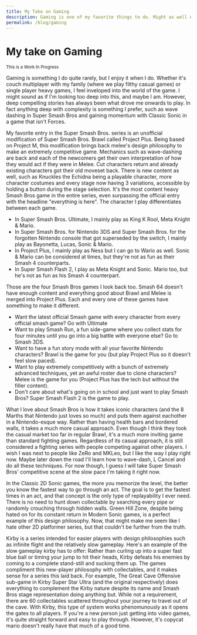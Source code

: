 ```yaml
---
title: My Take on Gaming
description: Gaming is one of my favorite things to do. Might as well explain why
permalink: /blog/gaming
---
```


# My take on Gaming
<small class="font-italic font-weight-light font-underline">This is a Work In Progress</small>

Gaming is something I do quite rarely, but I enjoy it when I do. Whether it's couch multiplayer with my family (where we play filthy casual games) or single player heavy games, I feel inveloped into the world of the game. I might sound as if I'm looking too deep into this, and maybe I am. However, deep compelling stories has always been what drove me onwards to play. In fact anything deep with complexity is something I prefer, such as wave dashing in Super Smash Bros and gaining momentum with Classic Sonic in a game that isn't Forces.

My favorite entry in the Super Smash Bros. series is an unofficial modification of Super Smash Bros. Brawl called Project Plus. Being based on Project M, this modification brings back melee's design philosophy to make an extremely competitive game. Mechanics such as wave-dashing are back and each of the newcomers get their own interpretation of how they would act if they were in Melee. Cut characters return and already existing characters got their old moveset back. There is new content as well, such as Knuckles the Echidna being a playable character, more character costumes and every stage now having 3 variations, accessible by holding a button during the stage selection. It's the most content heavy Smash Bros game in the entire series, even surpassing the official entry with the headline "everything is here". The character I play differentiates between each game.

- In Super Smash Bros. Ultimate, I mainly play as King K Rool, Meta Knight & Mario.
- In Super Smash Bros. for Nintendo 3DS and Super Smash Bros. for the forgotten Nintendo console that got superseded by the switch, I mainly play as Bayonetta, Lucas, Sonic & Mario.
- In Project Plus, I mainly play as Ness but I can go to Wario as well. Sonic & Mario can be considered at times, but they're not as fun as their Smash 4 counterparts.
- In Super Smash Flash 2, I play as Meta Knight and Sonic. Mario too, but he's not as fun as his Smash 4 counterpart.

Those are the four Smash Bros games I look back too. Smash 64 doesn't have enough content and everything good about Brawl and Melee is merged into Project Plus. Each and every one of these games have something to make it different.

- Want the latest official Smash game with every character from every official smash game? Go with Ultimate
- Want to play Smash Run, a fun side-game where you collect stats for four minutes until you go into a big battle with everyone else? Go to Smash 3DS.
- Want to have a fun story mode with all your favorite Nintendo characters? Brawl is the game for you (but play Project Plus so it doesn't feel slow paced).
- Want to play extremely competitively with a bunch of extremely advanced techniques, yet an awful roster due to clone characters? Melee is the game for you (Project Plus has the tech but without the filler content).
- Don't care about what's going on in school and just want to play Smash Bros? Super Smash Flash 2 is the game to play.

What I love about Smash Bros is how it takes iconic characters (and the 8 Marths that Nintendo just loves so much) and puts them against eachother in a Nintendo-esque way. Rather than having health bars and bordered walls, it takes a much more casual approach. Even though I think they took the casual market too far in regular Brawl, it's a much more inviting game than standard fighting games. Regardless of its casual approach, it is still considered a fighting series with people competing against other players. I wish I was next to people like ZeRo and MKLeo, but I like the way I play right now. Maybe later down the road I'll learn how to wave-dash, L Cancel and do all these techniques. For now though, I guess I will take Super Smash Bros' competitive scene at the slow pace I'm taking it right now.

In the Classic 2D Sonic games, the more you memorize the level, the better you know the fastest way to go through an act. The goal is to get the fastest times in an act, and that concept is the only type of replayability I ever need. There is no need to hunt down collectable by searching every pipe or randomly crouching through hidden walls. Green Hill Zone, despite being hated on for its constant return in Modern Sonic games, is a perfect example of this design philosophy. Now, that might make me seem like I hate other 2D platformer series, but that couldn't be further from the truth.

Kirby is a series intended for easier players with design philosophies such as infinite flight and the relatively slow gameplay. Here's an example of the slow gameplay kirby has to offer: Rather than curling up into a super fast blue ball or timing your jump to hit their heads, Kirby defeats his enemies by coming to a complete stand-still and sucking them up. The games compliment this new-player philosophy with collectables, and it makes sense for a series this laid back. For example, The Great Cave Offensive sub-game in Kirby Super Star Ultra (and the original respectively) does everything to complement the Kirby nature despite its name and Smash Bros stage representation doing anything but. While not a requirement, there are 60 collectables scattered throughout your journey to travel out of the cave. With Kirby, this type of system works phenomunously as it opens the gates to all players. If you're a new person just getting into video games, it's quite straight forward and easy to play through. However, it's copycat mario doesn't really have that much of a good time.